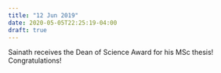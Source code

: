 ```yaml
---
title: "12 Jun 2019"
date: 2020-05-05T22:25:19-04:00
draft: true
---
```


Sainath receives the Dean of Science Award for his MSc thesis! Congratulations!
